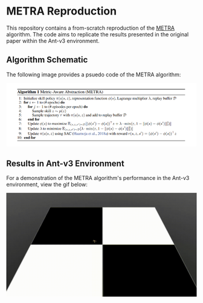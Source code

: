 # METRA Reproduction

This repository contains a from-scratch reproduction of the [METRA](https://arxiv.org/abs/2310.08887) algorithm. The code aims to replicate the results presented in the original paper within the Ant-v3 environment.

## Algorithm Schematic

The following image provides a psuedo code of the METRA algorithm:

![Schematic of METRA Algorithm](image.png)



## Results in Ant-v3 Environment

For a demonstration of the METRA algorithm's performance in the Ant-v3 environment, view the gif below:

![Alt text](Screencast-from-2023%EB%85%84-11%EC%9B%94-08%EC%9D%BC-19%EC%8B%9C-18%EB%B6%84-06%EC%B4%88.gif)
